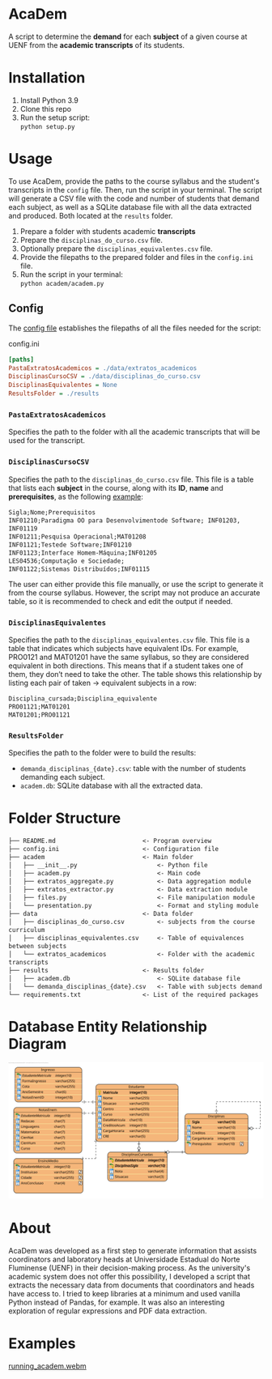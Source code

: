 # AcaDem
A script to determine the **demand** for each **subject** of a given course at UENF from the **academic transcripts** of its students.

# Installation 
1. Install Python 3.9
2. Clone this repo
3. Run the setup script:  
    ```python setup.py```

# Usage 
To use AcaDem, provide the paths to the course syllabus and the student's transcripts in the `config` file. Then, run the script in your terminal. 
The script will generate a CSV file with the code and number of students that demand each subject, as well as a SQLite database file with all the data extracted and produced. Both located at the `results` folder. 

1. Prepare a folder with students academic **transcripts** 
2. Prepare the `disciplinas_do_curso.csv` file. 
3. Optionally prepare the `disciplinas_equivalentes.csv` file.
4. Provide the filepaths to the prepared folder and files in the `config.ini` file. 
5. Run the script in your terminal:   
    ```python academ/academ.py```


## Config
The [config file](config.ini) establishes the filepaths of all the files needed for the script:

<p class="codeblock-label">config.ini</p>

```ini
[paths]
PastaExtratosAcademicos = ./data/extratos_academicos
DisciplinasCursoCSV = ./data/disciplinas_do_curso.csv 
DisciplinasEquivalentes = None
ResultsFolder = ./results
```


### `PastaExtratosAcademicos`
Specifies the path to the folder with all the academic transcripts that will be used for the transcript.

### `DisciplinasCursoCSV` 
Specifies the path to the `disciplinas_do_curso.csv` file. This file is a table that lists each **subject** in the course, along with its **ID**, **name** and **prerequisites**, as the following [example](data/disciplinas_do_curso.csv):
```csv
Sigla;Nome;Prerequisitos
INF01210;Paradigma OO para Desenvolvimentode Software; INF01203,  INF01119 
INF01211;Pesquisa Operacional;MAT01208
INF01121;Testede Software;INF01210
INF01123;Interface Homem-Máquina;INF01205
LES04536;Computação e Sociedade;
INF01122;Sistemas Distribuídos;INF01115
``` 
The user can either provide this file manually, or use the script to generate it from the course syllabus. However, the script may not produce an accurate table, so it is recommended to check and edit the output if needed. 


### `DisciplinasEquivalentes`
Specifies the path to the `disciplinas_equivalentes.csv` file. This file is a table that indicates which subjects have equivalent IDs. For example, PRO0121 and MAT01201 have the same syllabus, so they are considered equivalent in both directions. This means that if a student takes one of them, they don’t need to take the other. The table shows this relationship by listing each pair of taken -> equivalent subjects in a row:
```csv
Disciplina_cursada;Disciplina_equivalente
PRO01121;MAT01201
MAT01201;PRO01121
```

### `ResultsFolder`
Specifies the path to the folder were to build the results:
   - `demanda_disciplinas_{date}.csv`: table with the number of students demanding each subject. 
   - `academ.db`: SQLite database with all the extracted data. 

# Folder Structure
```
├── README.md                        <- Program overview 
├── config.ini                       <- Configuration file
├── academ                           <- Main folder
│   ├── __init__.py                      <- Python file 
│   ├── academ.py                        <- Main code
│   ├── extratos_aggregate.py            <- Data aggregation module
│   ├── extratos_extractor.py            <- Data extraction module
│   ├── files.py                         <- File manipulation module
│   └── presentation.py                  <- Format and styling module
├── data                             <- Data folder 
│   ├── disciplinas_do_curso.csv         <- subjects from the course curriculum
│   ├── disciplinas_equivalentes.csv     <- Table of equivalences between subjects
│   └── extratos_academicos              <- Folder with the academic transcripts
├── results                          <- Results folder 
│   ├── academ.db                        <- SQLite database file
│   └── demanda_disciplinas_{date}.csv   <- Table with subjects demand
└── requirements.txt                 <- List of the required packages  
```
# Database Entity Relationship Diagram
![ERD](docs/erd.png)

# About
AcaDem was developed as a first step to generate information that assists coordinators and laboratory heads at Universidade Estadual do Norte Fluminense (UENF) in their decision-making process. As the university's academic system does not offer this possibility, I developed a script that extracts the necessary data from documents that coordinators and heads have access to. I tried to keep libraries at a minimum and used vanilla Python instead of Pandas, for example. It was also an interesting exploration of regular expressions and PDF data extraction.

# Examples 
[running_academ.webm](https://user-images.githubusercontent.com/57596639/230776053-be19216a-366c-461e-bffd-22d1f4a2363c.webm)
